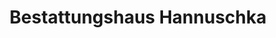 ---
title: "Bestattungshaus Hannuschka"
url: /rochlitz/bestattungshaus-hannuschka/
shop: Bestattungen
---